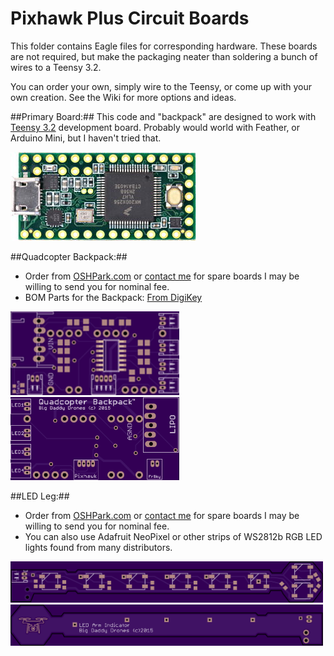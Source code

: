 # Pixhawk Plus Circuit Boards #
This folder contains Eagle files for corresponding hardware. These boards are not required, but make the packaging neater than soldering a bunch of wires to a Teensy 3.2.

You can order your own, simply wire to the Teensy, or come up with your own creation.  See the Wiki for more options and ideas.

##Primary Board:##
This code and "backpack" are designed to work with [Teensy 3.2](https://www.pjrc.com/store/teensy32.html) development board.  Probably would world with Feather, or Arduino Mini, but I haven't tried that.

<a href="https://www.pjrc.com/store/teensy32.html"><img src="./images/teensy32.jpg"/></a>

##Quadcopter Backpack:##

- Order from [OSHPark.com](https://oshpark.com/shared_projects/TG4BuGQ4) or [contact me](mailto:jim.rowe@gmail.com) for spare boards I may be willing to send you for nominal fee.
- BOM Parts for the Backpack: [From DigiKey](http://www.digikey.com/short/tvfnt3)

<a href="https://oshpark.com/shared_projects/TG4BuGQ4"><img src="./images/QuadcopterBackpackV2_Top.png" width="270"/></a>
<a href="https://oshpark.com/shared_projects/TG4BuGQ4"><img src="./images/QuadcopterBackpackV2_Bottom.png" width="270"/></a>

##LED Leg:##

- Order from [OSHPark.com](https://oshpark.com/shared_projects/HVTKyU7v) or [contact me](mailto:jim.rowe@gmail.com) for spare boards I may be willing to send you for nominal fee.
- You can also use Adafruit NeoPixel or other strips of WS2812b RGB LED lights found from many distributors.

<a href="https://oshpark.com/shared_projects/HVTKyU7v"><img src="./images/LedLeg_Top.png" width="500"/><br/></a>
<a href="https://oshpark.com/shared_projects/HVTKyU7v"><img src="./images/LedLeg_Bottom.png" width="500"/></a>

